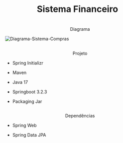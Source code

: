 <h1 align="center">
  <a>Sistema Financeiro</a>&nbsp;&nbsp;&nbsp;&nbsp;&nbsp;&nbsp;
</h1>

# 

<p align="center">
  <a> Diagrama</a>&nbsp;&nbsp;&nbsp;&nbsp;&nbsp;&nbsp;
</p>

![Diagrama-Sistema-Compras](https://github.com/supremeb3ing15/Discussion/assets/57195630/ef1f975e-37d6-4001-ac3e-3d6a8a6ca979)

##

<p align="center">
  <a>Projeto</a>&nbsp;&nbsp;&nbsp;&nbsp;&nbsp;&nbsp;
</p>

- Spring Initializr

- Maven

- Java 17

- Springboot 3.2.3

- Packaging Jar

##  
<p align="center">
  <a>Dependências</a>&nbsp;&nbsp;&nbsp;&nbsp;&nbsp;&nbsp;
</p>

- Spring Web

- Spring Data JPA
